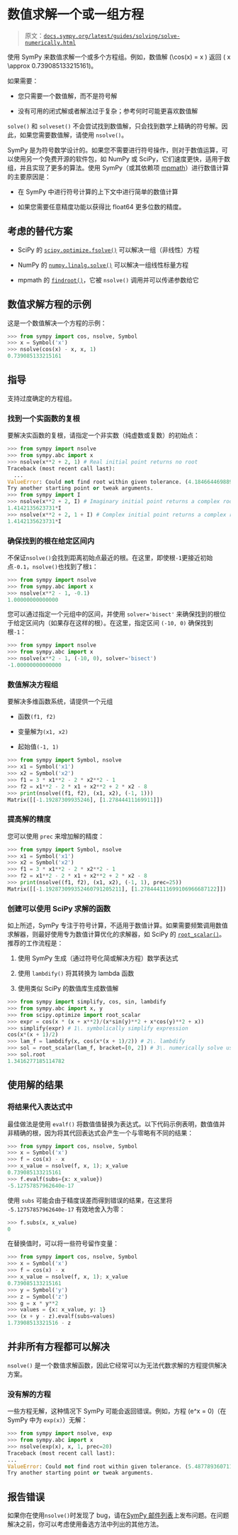 # 数值求解一个或一组方程

> 原文：[`docs.sympy.org/latest/guides/solving/solve-numerically.html`](https://docs.sympy.org/latest/guides/solving/solve-numerically.html)

使用 SymPy 来数值求解一个或多个方程组。例如，数值解 \(\cos(x) = x \) 返回 \( x \approx 0.739085133215161\)。

如果需要：

+   您只需要一个数值解，而不是符号解

+   没有可用的闭式解或者解法过于复杂；参考何时可能更喜欢数值解

`solve()` 和 `solveset()` 不会尝试找到数值解，只会找到数学上精确的符号解。因此，如果您需要数值解，请使用 `nsolve()`。

SymPy 是为符号数学设计的。如果您不需要进行符号操作，则对于数值运算，可以使用另一个免费开源的软件包，如 NumPy 或 SciPy，它们速度更快，适用于数组，并且实现了更多的算法。使用 SymPy（或其依赖项 [mpmath](https://mpmath.org/)）进行数值计算的主要原因是：

+   在 SymPy 中进行符号计算的上下文中进行简单的数值计算

+   如果您需要任意精度功能以获得比 float64 更多位数的精度。

## 考虑的替代方案

+   SciPy 的 [`scipy.optimize.fsolve()`](https://docs.scipy.org/doc/scipy/reference/generated/scipy.optimize.fsolve.html#scipy.optimize.fsolve "(在 SciPy v1.13.1 中)") 可以解决一组（非线性）方程

+   NumPy 的 [`numpy.linalg.solve()`](https://numpy.org/doc/stable/reference/generated/numpy.linalg.solve.html#numpy.linalg.solve "(在 NumPy v1.26 中)") 可以解决一组线性标量方程

+   mpmath 的 [`findroot()`](https://mpmath.org/doc/current/calculus/optimization.html#mpmath.findroot "(在 mpmath v1.3.0 中)")，它被 `nsolve()` 调用并可以传递参数给它

## 数值求解方程的示例

这是一个数值解决一个方程的示例：

```py
>>> from sympy import cos, nsolve, Symbol
>>> x = Symbol('x')
>>> nsolve(cos(x) - x, x, 1)
0.739085133215161 
```

## 指导

支持过度确定的方程组。

### 找到一个实函数的复根

要解决实函数的复根，请指定一个非实数（纯虚数或复数）的初始点：

```py
>>> from sympy import nsolve
>>> from sympy.abc import x
>>> nsolve(x**2 + 2, 1) # Real initial point returns no root
Traceback (most recent call last):
  ...
ValueError: Could not find root within given tolerance. (4.18466446988997098217 > 2.16840434497100886801e-19)
Try another starting point or tweak arguments.
>>> from sympy import I
>>> nsolve(x**2 + 2, I) # Imaginary initial point returns a complex root
1.4142135623731*I
>>> nsolve(x**2 + 2, 1 + I) # Complex initial point returns a complex root
1.4142135623731*I 
```

### 确保找到的根在给定区间内

不保证`nsolve()`会找到距离初始点最近的根。在这里，即使根`-1`更接近初始点`-0.1`，`nsolve()`也找到了根`1`：

```py
>>> from sympy import nsolve
>>> from sympy.abc import x
>>> nsolve(x**2 - 1, -0.1)
1.00000000000000 
```

您可以通过指定一个元组中的区间，并使用 `solver='bisect'` 来确保找到的根位于给定区间内（如果存在这样的根）。在这里，指定区间 `(-10, 0)` 确保找到根`-1`：

```py
>>> from sympy import nsolve
>>> from sympy.abc import x
>>> nsolve(x**2 - 1, (-10, 0), solver='bisect')
-1.00000000000000 
```

### 数值解决方程组

要解决多维函数系统，请提供一个元组

+   函数`(f1, f2)`

+   变量解为`(x1, x2)`

+   起始值`(-1, 1)`

```py
>>> from sympy import Symbol, nsolve
>>> x1 = Symbol('x1')
>>> x2 = Symbol('x2')
>>> f1 = 3 * x1**2 - 2 * x2**2 - 1
>>> f2 = x1**2 - 2 * x1 + x2**2 + 2 * x2 - 8
>>> print(nsolve((f1, f2), (x1, x2), (-1, 1)))
Matrix([[-1.19287309935246], [1.27844411169911]]) 
```

### 提高解的精度

您可以使用 `prec` 来增加解的精度：

```py
>>> from sympy import Symbol, nsolve
>>> x1 = Symbol('x1')
>>> x2 = Symbol('x2')
>>> f1 = 3 * x1**2 - 2 * x2**2 - 1
>>> f2 = x1**2 - 2 * x1 + x2**2 + 2 * x2 - 8
>>> print(nsolve((f1, f2), (x1, x2), (-1, 1), prec=25))
Matrix([[-1.192873099352460791205211], [1.278444111699106966687122]]) 
```

### 创建可以使用 SciPy 求解的函数

如上所述，SymPy 专注于符号计算，不适用于数值计算。如果需要频繁调用数值求解器，则最好使用专为数值计算优化的求解器，如 SciPy 的 [`root_scalar()`](https://docs.scipy.org/doc/scipy/reference/generated/scipy.optimize.root_scalar.html#scipy.optimize.root_scalar "(in SciPy v1.13.1)")。推荐的工作流程是：

1.  使用 SymPy 生成（通过符号化简或解决方程）数学表达式

1.  使用 `lambdify()` 将其转换为 lambda 函数

1.  使用类似 SciPy 的数值库生成数值解

```py
>>> from sympy import simplify, cos, sin, lambdify
>>> from sympy.abc import x, y
>>> from scipy.optimize import root_scalar
>>> expr = cos(x * (x + x**2)/(x*sin(y)**2 + x*cos(y)**2 + x))
>>> simplify(expr) # 1\. symbolically simplify expression
cos(x*(x + 1)/2)
>>> lam_f = lambdify(x, cos(x*(x + 1)/2)) # 2\. lambdify
>>> sol = root_scalar(lam_f, bracket=[0, 2]) # 3\. numerically solve using SciPy
>>> sol.root
1.3416277185114782 
```

## 使用解的结果

### 将结果代入表达式中

最佳做法是使用 `evalf()` 将数值值替换为表达式。以下代码示例表明，数值值并非精确的根，因为将其代回表达式会产生一个与零略有不同的结果：

```py
>>> from sympy import cos, nsolve, Symbol
>>> x = Symbol('x')
>>> f = cos(x) - x
>>> x_value = nsolve(f, x, 1); x_value
0.739085133215161
>>> f.evalf(subs={x: x_value})
-5.12757857962640e-17 
```

使用 `subs` 可能会由于精度误差而得到错误的结果，在这里将 `-5.12757857962640e-17` 有效地舍入为零：

```py
>>> f.subs(x, x_value)
0 
```

在替换值时，可以将一些符号留作变量：

```py
>>> from sympy import cos, nsolve, Symbol
>>> x = Symbol('x')
>>> f = cos(x) - x
>>> x_value = nsolve(f, x, 1); x_value
0.739085133215161
>>> y = Symbol('y')
>>> z = Symbol('z')
>>> g = x * y**2
>>> values = {x: x_value, y: 1}
>>> (x + y - z).evalf(subs=values)
1.73908513321516 - z 
```

## 并非所有方程都可以解决

`nsolve()` 是一个数值求解函数，因此它经常可以为无法代数求解的方程提供解决方案。

### 没有解的方程

一些方程无解，这种情况下 SymPy 可能会返回错误。例如，方程 \(e^x = 0\)（在 SymPy 中为 `exp(x)`）无解：

```py
>>> from sympy import nsolve, exp
>>> from sympy.abc import x
>>> nsolve(exp(x), x, 1, prec=20)
Traceback (most recent call last):
...
ValueError: Could not find root within given tolerance. (5.4877893607115270300540019e-18 > 1.6543612251060553497428174e-24)
Try another starting point or tweak arguments. 
```

## 报告错误

如果你在使用`nsolve()`时发现了 bug，请在[SymPy 邮件列表](https://groups.google.com/g/sympy)上发布问题。在问题解决之前，你可以考虑使用备选方法中列出的其他方法。
